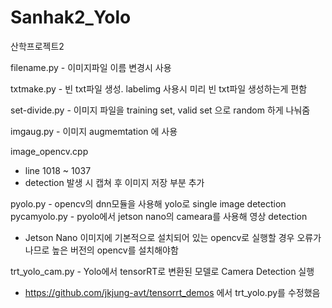 # Sanhak2_Yolo
산학프로젝트2

filename.py - 이미지파일 이름 변경시 사용

txtmake.py - 빈 txt파일 생성. labelimg 사용시 미리 빈 txt파일 생성하는게 편함

set-divide.py - 이미지 파일을 training set, valid set 으로 random 하게 나눠줌

imgaug.py - 이미지 augmemtation 에 사용

image_opencv.cpp
- line 1018 ~ 1037
- detection 발생 시 캡쳐 후 이미지 저장 부분 추가

pyolo.py - opencv의 dnn모듈을 사용해 yolo로 single image detection
pycamyolo.py - pyolo에서 jetson nano의 cameara를 사용해 영상 detection
- Jetson Nano 이미지에 기본적으로 설치되어 있는 opencv로 실행할 경우 오류가 나므로 높은 버전의 opencv를 설치해야함


trt_yolo_cam.py - Yolo에서 tensorRT로 변환된 모델로 Camera Detection 실행
- https://github.com/jkjung-avt/tensorrt_demos 에서 trt_yolo.py를 수정했음
